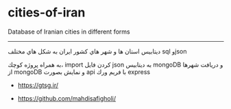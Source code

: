 # cities-of-iran
Database of Iranian cities in different forms

--------------------
ديتابيس استان ها و شهر هاي كشور ايران به شكل هاي مختلف sql وjson

به همراه پروژه كوچك، import كردن فايل json به ديتابيس mongoDB و دريافت شهرها از mongoDB و نمايش بصورت api با فريم ورك express

+ https://gtsg.ir/

+ https://github.com/mahdisafigholi/
